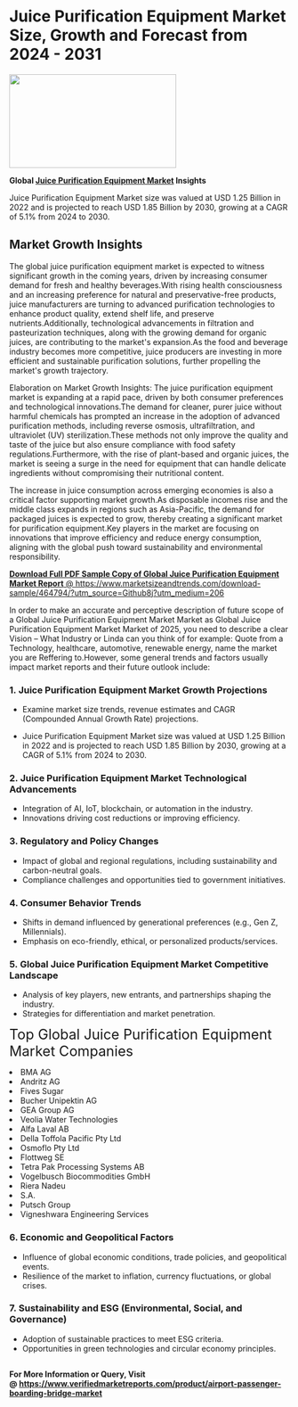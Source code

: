 <H1>Juice Purification Equipment Market Size, Growth and Forecast from 2024 - 2031</H1><img class="aligncenter size-medium wp-image-584254" src="https://thirdeyenews.in/wp-content/uploads/2024/09/Global-Market-Research-300x168.jpeg" alt="" width="300" height="168" /><p><strong>Global&nbsp;<a href="https://www.marketsizeandtrends.com/download-sample/464794/?utm_source=Github8j?utm_medium=206">Juice Purification Equipment Market</a> Insights</strong></p><p>Juice Purification Equipment Market size was valued at USD 1.25 Billion in 2022 and is projected to reach USD 1.85 Billion by 2030, growing at a CAGR of 5.1% from 2024 to 2030.</p><p><h2>Market Growth Insights</h2> <p>The global juice purification equipment market is expected to witness significant growth in the coming years, driven by increasing consumer demand for fresh and healthy beverages.With rising health consciousness and an increasing preference for natural and preservative-free products, juice manufacturers are turning to advanced purification technologies to enhance product quality, extend shelf life, and preserve nutrients.Additionally, technological advancements in filtration and pasteurization techniques, along with the growing demand for organic juices, are contributing to the market's expansion.As the food and beverage industry becomes more competitive, juice producers are investing in more efficient and sustainable purification solutions, further propelling the market's growth trajectory.</p> <p><a href="#"></a></p> <p>Elaboration on Market Growth Insights: The juice purification equipment market is expanding at a rapid pace, driven by both consumer preferences and technological innovations.The demand for cleaner, purer juice without harmful chemicals has prompted an increase in the adoption of advanced purification methods, including reverse osmosis, ultrafiltration, and ultraviolet (UV) sterilization.These methods not only improve the quality and taste of the juice but also ensure compliance with food safety regulations.Furthermore, with the rise of plant-based and organic juices, the market is seeing a surge in the need for equipment that can handle delicate ingredients without compromising their nutritional content.</p> <p>The increase in juice consumption across emerging economies is also a critical factor supporting market growth.As disposable incomes rise and the middle class expands in regions such as Asia-Pacific, the demand for packaged juices is expected to grow, thereby creating a significant market for purification equipment.Key players in the market are focusing on innovations that improve efficiency and reduce energy consumption, aligning with the global push toward sustainability and environmental responsibility.</p> <p><a href="#"></p><p><span class=""><strong>Download Full PDF Sample Copy of Global Juice Purification Equipment Market Report</strong> @ <a href="https://www.marketsizeandtrends.com/download-sample/464794/?utm_source=Github8j?utm_medium=206" target="_blank">https://www.marketsizeandtrends.com/download-sample/464794/?utm_source=Github8j?utm_medium=206</a></span></p><p>In order to make an accurate and perceptive description of future scope of a Global&nbsp;Juice Purification Equipment Market Market as Global&nbsp;Juice Purification Equipment Market Market of 2025, you need to describe a clear Vision &ndash; What Industry or Linda can you think of for example: Quote from a Technology, healthcare, automotive, renewable energy, name the market you are Reffering to.However, some general trends and factors usually impact market reports and their future outlook include:</p><h3>1.&nbsp;<strong>Juice Purification Equipment Market Growth Projections</strong></h3><ul><li>Examine market size trends, revenue estimates and CAGR (Compounded Annual Growth Rate) projections.</li><li><p>Juice Purification Equipment Market size was valued at USD 1.25 Billion in 2022 and is projected to reach USD 1.85 Billion by 2030, growing at a CAGR of 5.1% from 2024 to 2030.</p></li></ul><h3>2.&nbsp;<strong>Juice Purification Equipment Market Technological Advancements</strong></h3><ul><li>Integration of AI, IoT, blockchain, or automation in the industry.</li><li>Innovations driving cost reductions or improving efficiency.</li></ul><h3>3.&nbsp;<strong>Regulatory and Policy Changes</strong></h3><ul><li>Impact of global and regional regulations, including sustainability and carbon-neutral goals.</li><li>Compliance challenges and opportunities tied to government initiatives.</li></ul><h3>4.&nbsp;<strong>Consumer Behavior Trends</strong></h3><ul><li>Shifts in demand influenced by generational preferences (e.g., Gen Z, Millennials).</li><li>Emphasis on eco-friendly, ethical, or personalized products/services.</li></ul><h3>5.&nbsp;<strong>Global Juice Purification Equipment Market Competitive Landscape</strong></h3><ul><li>Analysis of key players, new entrants, and partnerships shaping the industry.</li><li>Strategies for differentiation and market penetration.</li></ul><p data-pm-slice="1 1 []"><span style="color: inherit; font-family: inherit; font-size: 25px;">Top Global Juice Purification Equipment Market Companies</span></p><div class="" data-test-id=""><p><li>BMA AG</li><li> Andritz AG</li><li> Fives Sugar</li><li> Bucher Unipektin AG</li><li> GEA Group AG</li><li> Veolia Water Technologies</li><li> Alfa Laval AB</li><li> Della Toffola Pacific Pty Ltd</li><li> Osmoflo Pty Ltd</li><li> Flottweg SE</li><li> Tetra Pak Processing Systems AB</li><li> Vogelbusch Biocommodities GmbH</li><li> Riera Nadeu</li><li> S.A.</li><li> Putsch Group</li><li> Vigneshwara Engineering Services</li></p></div><h3>6.&nbsp;<strong>Economic and Geopolitical Factors</strong></h3><ul><li>Influence of global economic conditions, trade policies, and geopolitical events.</li><li>Resilience of the market to inflation, currency fluctuations, or global crises.</li></ul><h3>7.&nbsp;<strong>Sustainability and ESG (Environmental, Social, and Governance)</strong></h3><ul><li>Adoption of sustainable practices to meet ESG criteria.</li><li>Opportunities in green technologies and circular economy principles.</li></ul><h2><strong style="font-size: 14px;">For More Information or Query, Visit @&nbsp;</strong><a style="background-color: #ffffff; font-size: 14px;" href="https://www.marketsizeandtrends.com/report/juice-purification-equipment-market/" target="_blank">https://www.verifiedmarketreports.com/product/airport-passenger-boarding-bridge-market</a></h2>